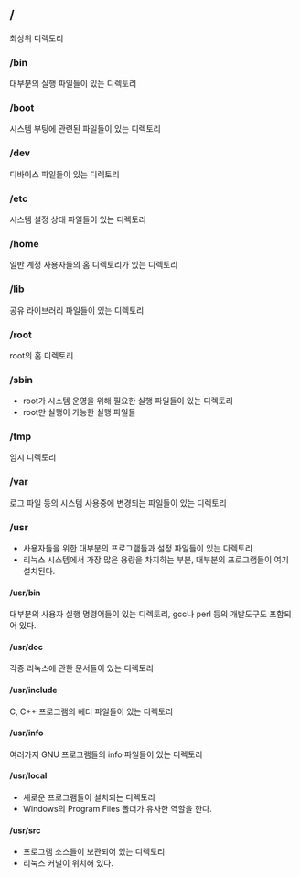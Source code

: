 ## /

최상위 디렉토리

### /bin

대부분의 실행 파일들이 있는 디렉토리

### /boot

시스템 부팅에 관련된 파일들이 있는 디렉토리

### /dev

디바이스 파일들이 있는 디렉토리

### /etc

시스템 설정 상태 파일들이 있는 디렉토리

### /home

일반 계정 사용자들의 홈 디렉토리가 있는 디렉토리

### /lib

공유 라이브러리 파일들이 있는 디렉토리

### /root

root의 홈 디렉토리

### /sbin

 - root가 시스템 운영을 위해 필요한 실행 파일들이 있는 디렉토리
 - root만 실행이 가능한 실행 파일들

### /tmp

임시 디렉토리

### /var

로그 파일 등의 시스템 사용중에 변경되는 파일들이 있는 디렉토리

### /usr

 - 사용자들을 위한 대부분의 프로그램들과 설정 파일들이 있는 디렉토리
 - 리눅스 시스템에서 가장 많은 용량을 차지하는 부분, 대부분의 프로그램들이 여기 설치된다.

#### /usr/bin

대부분의 사용자 실행 명령어들이 있는 디렉토리, gcc나 perl 등의 개발도구도 포함되어 있다.

#### /usr/doc

각종 리눅스에 관한 문서들이 있는 디렉토리

#### /usr/include

C, C++ 프로그램의 헤더 파일들이 있는 디렉토리

#### /usr/info

여러가지 GNU 프로그램들의 info 파일들이 있는 디렉토리

#### /usr/local

 - 새로운 프로그램들이 설치되는 디렉토리
 - Windows의 Program Files 폴더가 유사한 역할을 한다.

#### /usr/src

 - 프로그램 소스들이 보관되어 있는 디렉토리
 - 리눅스 커널이 위치해 있다.
